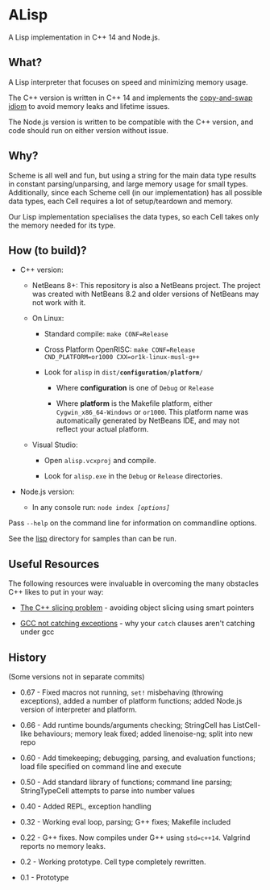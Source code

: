 ALisp
=====

A Lisp implementation in C++ 14 and Node.js.


What?
-----

A Lisp interpreter that focuses on speed and minimizing memory usage.

The C++ version is written in C++ 14 and implements the [copy-and-swap idiom](https://stackoverflow.com/questions/3279543/what-is-the-copy-and-swap-idiom) to avoid memory leaks and lifetime issues.

The Node.js version is written to be compatible with the C++ version, and code should run on either version without issue.


Why?
----

Scheme is all well and fun, but using a string for the main data type results in constant parsing/unparsing, and large memory usage for small types.
Additionally, since each Scheme cell (in our implementation) has all possible data types, each Cell requires a lot of setup/teardown and memory.

Our Lisp implementation specialises the data types, so each Cell takes only the memory needed for its type.


How (to build)?
---------------

* C++ version:

  * NetBeans 8+: This repository is also a NetBeans project. The project was created with NetBeans 8.2 and older versions of NetBeans may not work with it.

  * On Linux:

    * Standard compile: `make CONF=Release`

    * Cross Platform OpenRISC: `make CONF=Release CND_PLATFORM=or1000 CXX=or1k-linux-musl-g++`

    * Look for `alisp` in <code>dist/**configuration**/**platform**/</code>
    
      * Where **configuration** is one of `Debug` or `Release`
      
      * Where **platform** is the Makefile platform, either `Cygwin_x86_64-Windows` or `or1000`. This platform name was automatically generated by NetBeans IDE, and may not reflect your actual platform.

  * Visual Studio:

    * Open `alisp.vcxproj` and compile.

    * Look for `alisp.exe` in the `Debug` or `Release` directories.

* Node.js version:

  * In any console run: <code>node index *[options]*</code>
  
Pass `--help` on the command line for information on commandline options.

See the [lisp](https://github.com/andrakis/alisp/tree/master/lisp) directory for samples than can be run.
  
Useful Resources
----------------

The following resources were invaluable in overcoming the many obstacles C++ likes to put in your way:

* [The C++ slicing problem](https://stackoverflow.com/questions/45259360/can-we-outsmart-object-slicing) - avoiding object slicing using smart pointers

* [GCC not catching exceptions](https://stackoverflow.com/questions/2424836/exceptions-are-not-caught-in-gcc-program) - why your `catch` clauses aren't catching under gcc

History
-------

(Some versions not in separate commits)

* 0.67 - Fixed macros not running, `set!` misbehaving (throwing exceptions), added a number of platform functions; added Node.js version of interpreter and platform.

* 0.66 - Add runtime bounds/arguments checking; StringCell has ListCell-like behaviours; memory leak fixed; added linenoise-ng; split into new repo

* 0.60 - Add timekeeping; debugging, parsing, and evaluation functions; load file specified on command line and execute

* 0.50 - Add standard library of functions; command line parsing; StringTypeCell attempts to parse into number values

* 0.40 - Added REPL, exception handling

* 0.32 - Working eval loop, parsing; G++ fixes; Makefile included

* 0.22 - G++ fixes. Now compiles under G++ using `std=c++14`. Valgrind reports no memory leaks.

* 0.2 - Working prototype. Cell type completely rewritten.

* 0.1 - Prototype
